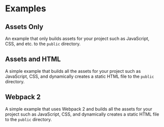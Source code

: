 # Examples


## Assets Only

An example that only builds assets for your project such as JavaScript, CSS, and etc. to the `public` directory.

## Assets and HTML

A simple example that builds all the assets for your project such as JavaScript, CSS, and dynamically creates a static HTML file to the `public` directory.


## Webpack 2

A simple example that uses Webpack 2 and builds all the assets for your project such as JavaScript, CSS, and dynamically creates a static HTML file to the `public` directory.
